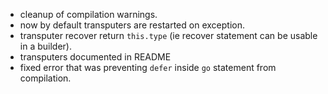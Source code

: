 
- cleanup of compilation warnings.
- now by default transputers are restarted on exception.
- transputer recover return `this.type` (ie recover statement can be usable in a builder).
- transputers documented in README
- fixed error that was preventing `defer` inside `go` statement from compilation.

